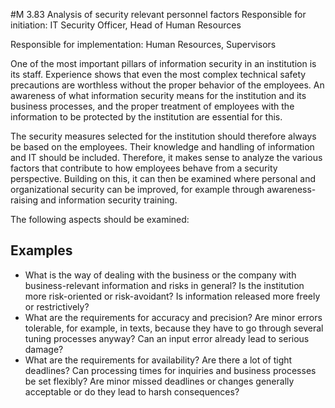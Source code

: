 #M 3.83 Analysis of security relevant personnel factors
Responsible for initiation: IT Security Officer, Head of Human Resources

Responsible for implementation: Human Resources, Supervisors

One of the most important pillars of information security in an institution is its staff. Experience shows that even the most complex technical safety precautions are worthless without the proper behavior of the employees. An awareness of what information security means for the institution and its business processes, and the proper treatment of employees with the information to be protected by the institution are essential for this.

The security measures selected for the institution should therefore always be based on the employees. Their knowledge and handling of information and IT should be included. Therefore, it makes sense to analyze the various factors that contribute to how employees behave from a security perspective. Building on this, it can then be examined where personal and organizational security can be improved, for example through awareness-raising and information security training.

The following aspects should be examined:



## Examples 
* What is the way of dealing with the business or the company with business-relevant information and risks in general? Is the institution more risk-oriented or risk-avoidant? Is information released more freely or restrictively?
* What are the requirements for accuracy and precision? Are minor errors tolerable, for example, in texts, because they have to go through several tuning processes anyway? Can an input error already lead to serious damage?
* What are the requirements for availability? Are there a lot of tight deadlines? Can processing times for inquiries and business processes be set flexibly? Are minor missed deadlines or changes generally acceptable or do they lead to harsh consequences?




